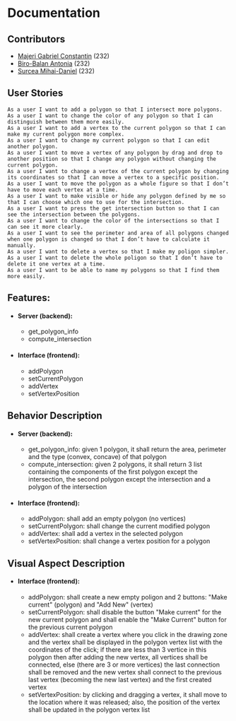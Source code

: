 # Documentation

## Contributors
- [Majeri Gabriel Constantin](https://github.com/GabrielMajeri) (232)
- [Biro-Balan Antonia](https://github.com/ToniBiro) (232)
- [Surcea Mihai-Daniel](https://github.com/Treefold) (232)

## User Stories
```
As a user I want to add a polygon so that I intersect more polygons.
As a user I want to change the color of any polygon so that I can distinguish between them more easily.
As a user I want to add a vertex to the current polygon so that I can make my current polygon more complex.
As a user I want to change my current polygon so that I can edit another polygon.
As a user I want to move a vertex of any polygon by drag and drop to another position so that I change any polygon without changing the current polygon.
As a user I want to change a vertex of the current polygon by changing its coordinates so that I can move a vertex to a specific position.
As a user I want to move the polygon as a whole figure so that I don’t have to move each vertex at a time.
As a user I want to make visible or hide any polygon defined by me so that I can choose which one to use for the intersection.
As a user I want to press the get intersection button so that I can see the intersection between the polygons.
As a user I want to change the color of the intersections so that I can see it more clearly.
As a user I want to see the perimeter and area of all polygons changed when one polygon is changed so that I don’t have to calculate it manually.
As a user I want to delete a vertex so that I make my poligon simpler.
As a user I want to delete the whole poligon so that I don’t have to delete it one vertex at a time.
As a user I want to be able to name my polygons so that I find them more easily.
```

## Features:
- #### Server (backend):
  - get_polygon_info
  - compute_intersection
- #### Interface (frontend):
  - addPolygon
  - setCurrentPolygon
  - addVertex
  - setVertexPosition

## Behavior Description 
- #### Server (backend):
  - get_polygon_info: given 1 polygon, it shall return the area, perimeter and the type (convex, concave) of that polygon
  - compute_intersection: given 2 polygons, it shall return 3 list containing the components of the first polygon except the intersection, the second polygon except the intersection and a polygon of the intersection
- #### Interface (frontend):
  - addPolygon: shall add an empty polygon (no vertices)
  - setCurrentPolygon: shall change the current modified polygon
  - addVertex: shall add a vertex in the selected polygon 
  - setVertexPosition: shall change a vertex position for a polygon

## Visual Aspect Description
- #### Interface (frontend):
  - addPolygon: shall create a new empty poligon and 2 buttons: "Make current" (polygon) and "Add New" (vertex)
  - setCurrentPolygon: shall disable the button "Make current" for the new current polygon and shall enable the "Make Current" button for the previous current polygon
  - addVertex: shall create a vertex where you click in the drawing zone and the vertex shall be displayed in the polygon vertex list with the coordinates of the click; if there are less than 3 vertice in this polygon then after adding the new vertex, all vertices shall be connected, else (there are 3 or more vertices) the last connection shall be removed and the new vertex shall connect to the previous last vertex (becoming the new last vertex) and the first created vertex
  - setVertexPosition: by clicking and dragging a vertex, it shall move to the location where it was released; also, the position of the vertex shall be updated in the polygon vertex list
